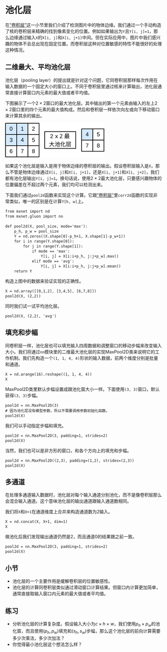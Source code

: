 # 池化层

在[“卷积层”](./conv-layer.md)这一小节里我们介绍了检测图片中的物体边缘。我们通过一个手动构造了核的卷积层来精确的找到像素变化的位置。例如如果输出为`Y`且`Y[i, j]=1`，那么边缘通过输入`X`的`X[i, j]`和`X[i, j+1]`中间。但在实际应用中，图片中我们感兴趣的物体不会总出现在固定位置。而卷积层这种对位置敏感的特性不能很好的处理这种情况。

## 二维最大、平均池化层

池化层（pooling layer）的提出就是针对这个问题，它同卷积层那样每次作用在输入数据的一个固定大小的窗口上。不同于卷积层里通过核来计算输出，池化层通常直接计算窗口内元素的最大值或者平均值。

下图展示了一个$2\times 2$窗口的最大池化层。其中输出的第一个元素由输入的左上$2\times 2$窗口里的四个元素的最大值构成。然后和卷积层一样依次向左或向下移动窗口来计算其余的输出。

![$2\times 2$最大池化层](../img/pooling.svg)

如果这个池化层是输入是用于物体边缘的卷积层的输出。假设卷积层输入是`X`，那么不管是物体边缘通过`X[i, j]`和`X[i, j+1]`，还是`X[i, j+1]`和`X[i, j+2]`，我们都有池化层输出`Y[i, j]=1`。换句话说，使用$2\times 2$最大池化层，只要感兴趣物体的位置偏差在不超过两个元素，我们均可以检测出来。

下面我们通过`pool2d`函数来实现这个计算。它跟[“卷积层”](./conv-layer.md)里`corr2d`函数的实现非常类似，唯一的区别是在计算`Y[h, w]`上。

```{.python .input  n=11}
from mxnet import nd
from mxnet.gluon import nn

def pool2d(X, pool_size, mode='max'):
    p_h, p_w = pool_size
    Y = nd.zeros((X.shape[0]-p_h+1, X.shape[1]-p_w+1))
    for i in range(Y.shape[0]):
        for j in range(Y.shape[1]):
            if mode == 'max':
                Y[i, j] = X[i:i+p_h, j:j+p_w].max()
            elif mode == 'avg':
                Y[i, j] = X[i:i+p_h, j:j+p_w].mean()            
    return Y
```

构造上图中的数据来验证实现的正确性。

```{.python .input  n=13}
X = nd.array([[0,1,2], [3,4,5], [6,7,8]])
pool2d(X, (2,2))
```

同时我们试一试平均池化层。

```{.python .input  n=14}
pool2d(X, (2,2), 'avg')
```

## 填充和步幅

同卷积层一样，池化层也可以填充输入四周数据和调整窗口的移动步幅来改变输入大小。我们将通过`nn`模块里的二维最大池化层的实现MaxPool2D类来说明它的工作机制。我们先构造一个`(1, 1, 4, 4)`形状的输入数据，前两个维度分别是批量和通道。

```{.python .input  n=15}
X = nd.arange(16).reshape((1, 1, 4, 4))
X
```

MaxPool2D类里默认步幅设置成跟池化窗大小一样。下面使用`(3, 3)`窗口，默认获得`(3, 3)`步幅。

```{.python .input  n=16}
pool2d = nn.MaxPool2D(3)
# 因为池化层没有模型参数，所以不需要调用参数初始化函数。
pool2d(X)
```

我们可以手动指定步幅和填充。

```{.python .input  n=7}
pool2d = nn.MaxPool2D(3, padding=1, strides=2)
pool2d(X)
```

当然，我们也可以是非方形的窗口，和各个方向上的填充和步幅。

```{.python .input  n=8}
pool2d = nn.MaxPool2D((2,3), padding=(1,2), strides=(2,3))
pool2d(X)
```

## 多通道

在处理多通道输入数据时，池化层对每个输入通道分别池化，而不是像卷积层那么会混合输入通道。这个意味池化层的输出通道跟输入通道数相同。

我们将`X`和`X+1`在通道维度上合并来构造通道数为2输入。

```{.python .input  n=9}
X = nd.concat(X, X+1, dim=1)
X
```

做池化后我们发现输出通道仍然是2，而且通道0的结果跟之前一致。

```{.python .input  n=10}
pool2d = nn.MaxPool2D(3, padding=1, strides=2)
pool2d(X)
```

## 小节

- 池化层的一个主要作用是缓解卷积层的位置敏感性。
- 池化层的计算同卷积层类似通过滑动窗口计算结果。但窗口内计算更加简单，通常直接取输入窗口内元素的最大值或者平均值。

## 练习

- 分析池化层的计算复杂度。假设输入大小为$c\times h\times w$，我们使用$p_h\times p_w$的池化窗，而且使用$(p_h, p_w)$填充和$(s_h, s_w)$步幅，那么这个池化层的前向计算需要多少次乘法，多少次加法？
- 你觉得最小池化层这个想法怎么样？
